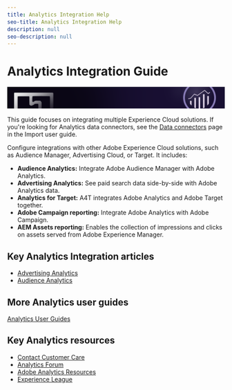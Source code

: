 ```yaml
---
title: Analytics Integration Help
seo-title: Analytics Integration Help
description: null
seo-description: null
---
```


# Analytics Integration Guide

![Banner](../../assets/doc_banner_integrate.png)

This guide focuses on integrating multiple Experience Cloud solutions. If you're looking for Analytics data connectors, see the [Data connectors](/help/import/data-connectors/getting-started-data-connectors.md) page in the Import user guide.

Configure integrations with other Adobe Experience Cloud solutions, such as Audience Manager, Advertising Cloud, or Target. It includes:

* **Audience Analytics:** Integrate Adobe Audience Manager with Adobe Analytics.
* **Advertising Analytics:** See paid search data side-by-side with Adobe Analytics data.
* **Analytics for Target:** A4T integrates Adobe Analytics and Adobe Target together.
* **Adobe Campaign reporting:** Integrate Adobe Analytics with Adobe Campaign.
* **AEM Assets reporting:** Enables the collection of impressions and clicks on assets served from Adobe Experience Manager.

## Key Analytics Integration articles

* [Advertising Analytics](c-advertising-analytics/overview.md)
* [Audience Analytics](c-audience-analytics/mc-audiences-aam.md)

## More Analytics user guides

[Analytics User Guides](/help/landing/home.md)

## Key Analytics resources

* [Contact Customer Care](https://helpx.adobe.com/contact/enterprise-support.ec.html)
* [Analytics Forum](https://forums.adobe.com/community/experience-cloud/analytics-cloud/analytics)
* [Adobe Analytics Resources](https://forums.adobe.com/message/10660755)
* [Experience League](https://landing.adobe.com/experience-league/)

